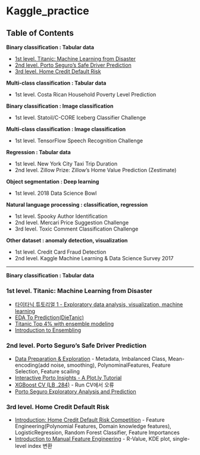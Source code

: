 # Kaggle_practice

## Table of Contents
**Binary classification : Tabular data**
- [1st level. Titanic: Machine Learning from Disaster](#1st-level-titanic-machine-learning-from-disaster)
- [2nd level. Porto Seguro’s Safe Driver Prediction](#2nd-level-porto-seguros-safe-driver-prediction)
- [3rd level. Home Credit Default Risk](#3rd-level-home-credit-default-risk)


**Multi-class classification : Tabular data**
- 1st level. Costa Rican Household Poverty Level Prediction


**Binary classification : Image classification**
- 1st level. Statoil/C-CORE Iceberg Classifier Challenge


**Multi-class classification : Image classification**
- 1st level. TensorFlow Speech Recognition Challenge


**Regression : Tabular data**
- 1st level. New York City Taxi Trip Duration
- 2nd level. Zillow Prize: Zillow’s Home Value Prediction (Zestimate)


**Object segmentation : Deep learning**
- 1st level. 2018 Data Science Bowl


**Natural language processing : classification, regression**
- 1st level. Spooky Author Identification
- 2nd level. Mercari Price Suggestion Challenge
- 3rd level. Toxic Comment Classification Challenge


**Other dataset : anomaly detection, visualization**
- 1st level. Credit Card Fraud Detection
- 2nd level. Kaggle Machine Learning & Data Science Survey 2017


* * *
**Binary classification : Tabular data**
### 1st level. Titanic: Machine Learning from Disaster
- [타이타닉 튜토리얼 1 - Exploratory data analysis, visualization, machine learning](https://github.com/seokhee516/kaggle_practice/blob/d24edd9e3fba38d9b14781702a07beb575c43a50/Titanic_Exploratory_data_analysis,_visualization,_machine_learning.ipynb)
- [EDA To Prediction(DieTanic)](https://github.com/seokhee516/kaggle_practice/blob/9ab6293fde0a125e0a3d94529173e7974d96d3d2/EDA_To_Prediction(DieTanic).ipynb)
- [Titanic Top 4% with ensemble modeling](https://github.com/seokhee516/kaggle_practice/blob/d24edd9e3fba38d9b14781702a07beb575c43a50/Titanic%20Top%204%25%20with%20ensemble%20modeling.ipynb)
- [Introduction to Ensembling](https://github.com/seokhee516/kaggle-practice/blob/51d685326762e1b7b2b4fb007ae836c0a9e2262b/Binary%20classification/Titanic:%20Machine%20Learning%20from%20Disaster/Introduction%20to%20Ensembling.ipynb)
### 2nd level. Porto Seguro’s Safe Driver Prediction
- [Data Preparation & Exploration](https://github.com/seokhee516/kaggle-practice/blob/9f5e05dd8d565c6c87486bc7fcff95746a67db2c/Binary%20classification/Porto%20Seguro%E2%80%99s%20Safe%20Driver%20Prediction/Data%20Preparation%20&%20Exploration.ipynb) - Metadata, Imbalanced Class, Mean-encoding(add noise, smoothing), PolynominalFeatures, Feature Selection, Feature scailing
- [Interactive Porto Insights - A Plot.ly Tutorial](https://github.com/seokhee516/kaggle-practice/blob/9f5e05dd8d565c6c87486bc7fcff95746a67db2c/Binary%20classification/Porto%20Seguro%E2%80%99s%20Safe%20Driver%20Prediction/Interactive%20Porto%20Insights.ipynb)
- [XGBoost CV (LB .284)](https://github.com/seokhee516/kaggle-practice/blob/9f5e05dd8d565c6c87486bc7fcff95746a67db2c/Binary%20classification/Porto%20Seguro%E2%80%99s%20Safe%20Driver%20Prediction/XGBoost%20CV.ipynb) - Run CV에서 오류
- [Porto Seguro Exploratory Analysis and Prediction](https://github.com/seokhee516/kaggle-practice/blob/9f5e05dd8d565c6c87486bc7fcff95746a67db2c/Binary%20classification/Porto%20Seguro%E2%80%99s%20Safe%20Driver%20Prediction/Porto%20Seguro%20Exploratory%20Analysis%20and%20Prediction.ipynb)
### 3rd level. Home Credit Default Risk
- [Introduction: Home Credit Default Risk Competition](https://github.com/seokhee516/kaggle-practice/blob/main/Binary%20classification/Home%20Credit%20Default%20Risk/Introduction:%20Home%20Credit%20Default%20Risk%20Competition.ipynb) - Feature Engineering(Polynomial Features, Domain knowledge features), LogisticRegression, Random Forest Classifier, Feature Importances
- [Introduction to Manual Feature Engineering](https://github.com/seokhee516/kaggle-practice/blob/main/Binary%20classification/Home%20Credit%20Default%20Risk/Introduction%20to%20Manual%20Feature%20Engineering.ipynb) - R-Value, KDE plot, single-level index 변환
